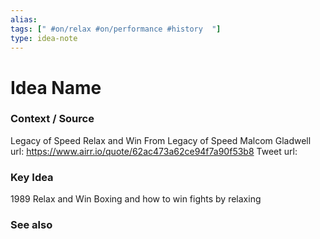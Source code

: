 ```yaml
---
alias: 
tags: [" #on/relax #on/performance #history  "]
type: idea-note
---
```

# Idea Name

### Context / Source
Legacy of Speed
Relax and Win From Legacy of Speed
Malcom Gladwell
url: https://www.airr.io/quote/62ac473a62ce94f7a90f53b8
Tweet url: 

### Key Idea

1989 Relax and Win
Boxing and how to win fights by relaxing


### See also
